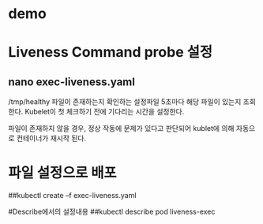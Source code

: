 # demo

# Liveness Command probe 설정
## nano exec-liveness.yaml



/tmp/healthy 파일이 존재하는지 확인하는 설정파일
5초마다 해당 파일이 있는지 조회한다.
Kubelet이 첫 체크하기 전에 기다리는 시간을 설정한다.


파일이 존재하지 않을 경우, 정상 작동에 문제가 있다고 판단되어
kublet에 의해 자동으로 컨테이너가 재시작 된다.

# 파일 설정으로 배포
##kubectl create –f exec-liveness.yaml

#Describe에서의 설정내용
##kubectl describe pod liveness-exec
